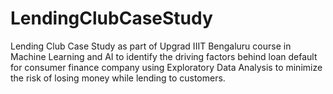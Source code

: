 # LendingClubCaseStudy
Lending Club Case Study as part of Upgrad IIIT Bengaluru course in Machine Learning and AI to identify the driving factors behind loan default for consumer finance company using Exploratory Data Analysis to minimize the risk of losing money while lending to customers.
